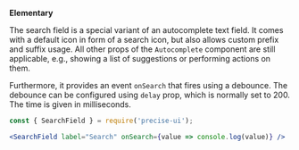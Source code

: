 **Elementary**

The search field is a special variant of an autocomplete text field. It comes with a default icon in form of a search icon, but also allows custom prefix and suffix usage. All other props of the `Autocomplete` component are still applicable, e.g., showing a list of suggestions or performing actions on them.

Furthermore, it provides an event `onSearch` that fires using a debounce. The debounce can be configured using `delay` prop, which is normally set to 200. The time is given in milliseconds.

```jsx
const { SearchField } = require('precise-ui');

<SearchField label="Search" onSearch={value => console.log(value)} />
```
